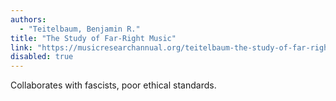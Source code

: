 ```yaml
---
authors:
  - "Teitelbaum, Benjamin R."
title: "The Study of Far-Right Music"
link: "https://musicresearchannual.org/teitelbaum-the-study-of-far-right-music"
disabled: true
---
```


Collaborates with fascists, poor ethical standards.
